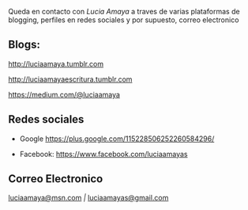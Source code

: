 


 Queda en contacto con *Lucia Amaya* a traves de varias plataformas de blogging, perfiles en redes sociales y por supuesto, correo electronico


## Blogs:

<http://luciaamaya.tumblr.com>

<http://luciaamayaescritura.tumblr.com>

<https://medium.com/@luciaamaya>



## Redes sociales

* Google <https://plus.google.com/115228506252260584296/>

* Facebook: <https://www.facebook.com/luciaamayas>



## Correo Electronico
luciaamaya@msn.com *|* luciaamayas@gmail.com
